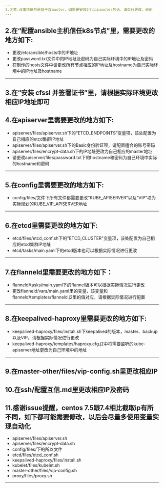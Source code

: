 ```yaml
---
1.注意:该事项依然是基于双master，如果要安装3个以上master的话，请自行更改，谢谢
---
```

2.在“配置ansible主机信任k8s节点”里，需要更改的地方如下:
---
+ 更改/etc/ansible/hosts中的IP地址
+ 更改password.txt文件中的IP地址及密码为自己实际环境中的IP地址及密码
+ 在制作的hosts文件中请更改所有节点相应的IP地址及hostname为自己实际环境中的IP地址及hostname
---
3.在“安装 cfssl 并签署证书”里，请根据实际环境更改相应IP地址即可
---
4.在apiserver里需要更改的地方如下:
---
+ apiserver/files/apiserver.sh下的“ETCD_ENDPOINTS”变量项，该处配置为自己相应的etcd集群IP地址
+ apiserver/files/apiserver.sh下的Basic身份验证项，请配置适合的账号密码
+ apiserver/files/encrypt-data.sh下的IP地址更改为自己相应的master地址
+ 请更改apiserver/files/password.txt下的hostname和密码为自己环境中实际的hostname和密码
---
5.在config里需要更改的地方如下:
---
+ config/files/文件下所有文件都需要更改“KUBE_APISERVER”以及“VIP”项为实际规划的KUBE_VIP_APISERVER地址
---
6.在etcd里需要更改的地方如下:
---
+ etcd/files/etcd_conf.sh下的"ETCD_CLUSTER"变量项，该处配置为自己相应的etcd集群IP地址
+ etcd/tasks/main.yaml下的etcd版本也可以根据实际情况进行更改
---
7.在flanneld里需要更改的地方如下：
---
+ flanneld/tasks/main.yaml下的flannel版本可以根据实际情况进行更改
+ 更改flanneld/vars/main.yaml里的变量，该变量和flanneld/templates/flanneld.j2里的值对应，请根据实际情况进行配置
---
8.在keepalived-haproxy里需要更改的地方如下:
---
+ keepalived-haproxy/files/install.sh下keepalived的版本，master、backup以及VIP，请根据实际情况进行更改
+ keepalived-haproxy/templates/haproxy.cfg.j2中将需要监听的kube-apiserver地址更改为自己环境中的地址
---
9.在master-other/files/vip-config.sh里更改相应IP
---
10.在ssh/配置互信.md里更改相应IP及密码
---
11.感谢issue提醒，centos 7.5跟7.4相比截取ip有所不同，如下都可能需要修改，以后会尽量多使用变量实现自动化
---
+ apiserver/files/apiserver.sh
+ apiserver/files/encrypt-data.sh
+ config/files/下的所以文件
+ etcd/files/etcd_conf.sh
+ keepalived-haproxy/files/install.sh
+ kubelet/files/kubelet.sh
+ master-other/files/vip-config.sh
+ proxy/files/proxy.sh
---
